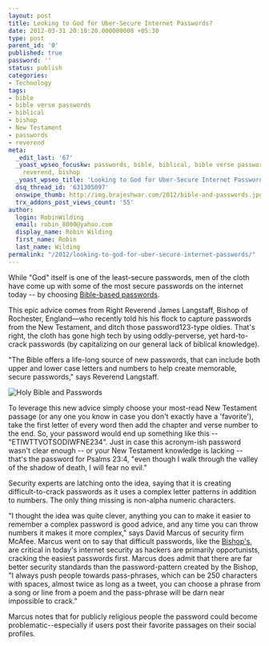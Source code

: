 ```yaml
---
layout: post
title: Looking to God for Uber-Secure Internet Passwords?
date: 2012-03-31 20:10:20.000000000 +05:30
type: post
parent_id: '0'
published: true
password: ''
status: publish
categories:
- Technology
tags:
- bible
- bible verse passwords
- biblical
- bishop
- New Testament
- passwords
- reverend
meta:
  _edit_last: '67'
  _yoast_wpseo_focuskw: passwords, bible, biblical, bible verse passwords, New Testament,
    reverend, bishop
  _yoast_wpseo_title: 'Looking to God for Uber-Secure Internet Passwords? '
  dsq_thread_id: '631305097'
  onswipe_thumb: http://img.brajeshwar.com/2012/bible-and-passwords.jpg
  trx_addons_post_views_count: '55'
author:
  login: RobinWilding
  email: robin_8000@yahoo.com
  display_name: Robin Wilding
  first_name: Robin
  last_name: Wilding
permalink: "/2012/looking-to-god-for-uber-secure-internet-passwords/"
---
```

<p>While "God" itself is one of the least-secure passwords, men of the cloth have come up with some of the most secure passwords on the internet today -- by choosing <a href="http://venturebeat.com/2012/03/30/bible-secure-passwords/">Bible-based passwords</a>.</p>
<p>This epic advice comes from Right Reverend James Langstaff, Bishop of Rochester, England&mdash;who recently told his his flock to capture passwords from the New Testament, and ditch those password123-type oldies. That's right, the cloth has gone high tech by using oddly-perverse, yet hard-to-crack passwords (by capitalizing on our general lack of biblical knowledge). </p>
<p>"The Bible offers a life-long source of new passwords, that can include both upper and lower case letters and numbers to help create memorable, secure passwords," says Reverend Langstaff.</p>

<p><img src="/static/2012/03/bible-and-passwords.jpg" alt="Holy Bible and Passwords" /></p>
<p>To leverage this new advice simply choose your most-read New Testament passage (or any one you know in case you don't exactly have a 'favorite'), take the first letter of every word then add the chapter and verse number to the end. So, your password would end up something like this -- "ETIWTTVOTSODIWFNE234". Just in case this acronym-ish password wasn't clear enough -- or your New Testament knowledge is lacking -- that's the password for Psalms 23:4, "even though I walk through the valley of the shadow of death, I will fear no evil."</p>
<p>Security experts are latching onto the idea, saying that it is creating difficult-to-crack passwords as it uses a complex letter patterns in addition to numbers. The only thing missing is non-alpha numeric characters. </p>
<p>"I thought the idea was quite clever,&nbsp;anything you can to make it easier to remember a complex password is good advice, and any time you can throw numbers it makes it more complex," says David Marcus of security firm McAfee. Marcus went on to say that difficult passwords, like the <a href="http://nakedsecurity.sophos.com/2012/03/27/bible-password-security/">Bishop's</a>, are critical in today's internet security as hackers are primarily opportunists,  cracking the easiest passwords first.  Marcus does admit that there are far better security standards than the password-pattern created by the Bishop, "I always push people towards pass-phrases, which can be 250 characters with spaces, almost twice as long as a tweet,  you can choose a phrase from a song or line from a poem and the pass-phrase will be darn near impossible to crack."</p>
<p>Marcus notes that for publicly religious people the password could become problematic--especially if users post their favorite passages on their social profiles.</p>

